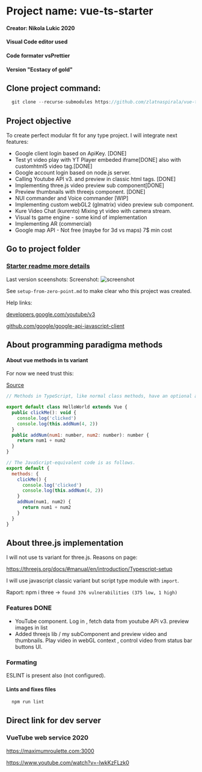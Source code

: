 
# Project name: vue-ts-starter #

 #### Creator: Nikola Lukic 2020 ####
 #### Visual Code editor used ####
 #### Code formater vsPrettier ####
 #### Version "Ecstacy of gold" ####


## Clone project command: ##

```js
  git clone --recurse-submodules https://github.com/zlatnaspirala/vue-typescript-starter
```

## Project objective ##

 To create perfect modular fit for any type project.
  I will integrate next features:

  - Google client login based on  ApiKey. [DONE]
  - Test yt video play with YT Player embeded iframe[DONE]
    also with customhtml5 video tag.[DONE]
  - Google account login based on node.js server.
  - Calling Youtube API v3. and preview in classic html tags. [DONE]
  - Implementing three.js video preview sub component[DONE]
  - Preview thumbnails with threejs component. [DONE]
  - NUI commander and Voice commander [WIP]
  - Implementing custom webGL2 (glmatrix) video preview sub component.
  - Kure Video Chat (kurento) Mixing yt video with camera stream.
  - Visual ts game engine - some kind of implementation
  - Implementing AR (commercial)
  - Google map API - Not free (maybe for 3d vs maps)
    7$ min cost

 ## Go to project folder ##
 ### [Starter readme more details](https://github.com/zlatnaspirala/vue-typescript-starter/tree/master/vue-ts-starter) ###


Last version sceenshots:
 Screenshot:
![screenshot](https://github.com/zlatnaspirala/vue-typescript-starter/blob/master/screenshot.0.1.2.png)


 See `setup-from-zero-point.md` to make clear who this project was created.

 Help links:

 [developers.google.com/youtube/v3](https://developers.google.com/youtube/v3/getting-started)

 [github.com/google/google-api-javascript-client](https://github.com/google/google-api-javascript-client/blob/master/docs/samples.md)


## About programming paradigma methods ##

####  About vue methods in ts variant ####

For now we need trust this:

[Source](https://blog.logrocket.com/how-to-write-a-vue-js-app-completely-in-typescript)

```javascript
// Methods in TypeScript, like normal class methods, have an optional access modifier.

export default class HelloWorld extends Vue {
  public clickMe(): void {
    console.log('clicked')
    console.log(this.addNum(4, 2))
  }
  public addNum(num1: number, num2: number): number {
    return num1 + num2
  }
}

// The JavaScript-equivalent code is as follows.
export default {
  methods: {
    clickMe() {
      console.log('clicked')
      console.log(this.addNum(4, 2))
    }
    addNum(num1, num2) {
      return num1 + num2
    }
  }
}
```

## About three.js implementation ##

I will not use ts variant for three.js.
Reasons on page:

https://threejs.org/docs/#manual/en/introduction/Typescript-setup

I will use javascript classic variant but script type module with `import`.

Raport:
npm i three ->
```found 376 vulnerabilities (375 low, 1 high)```

### Features DONE ###

  - YouTube component. Log in , fetch data from youtube APi v3.
    preview images in list
  - Added threejs lib / my subComponent and preview video and thumbnails.
    Play video in webGL context , control video from status bar buttons UI.

### Formating ###

 ESLINT is present also (not configured).

#### Lints and fixes files ####

```bash
  npm run lint
```

## Direct link for dev server ##

### VueTube web service 2020 ###

https://maximumroulette.com:3000

https://www.youtube.com/watch?v=-lwkKzFLzk0
